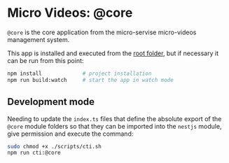 # Micro Videos: @core

`@core` is the core application from the micro-servise micro-videos management system.

This app is installed and executed from the [root folder](../../README.md), but if necessary it can be run from this point:

```bash
npm install             # project installation
npm run build:watch     # start the app in watch mode
```

## Development mode

Needing to update the `index.ts` files that define the absolute export of the `@core` module folders so that they can be imported into the `nestjs` module, give permission and execute the command:

```bash
sudo chmod +x ./scripts/cti.sh
npm run cti:@core
```

